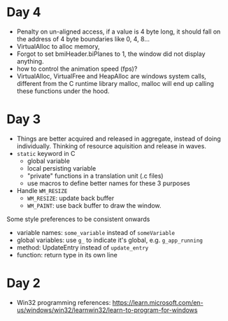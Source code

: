 Day 4
============

- Penalty on un-aligned access, if a value is 4 byte long, it should fall on the address of 4 byte boundaries like 0, 4, 8...
- VirtualAlloc to alloc memory, 
- Forgot to set bmiHeader.biPlanes to 1, the window did not display anything.
- how to control the animation speed (fps)?
- VirtualAlloc, VirtualFree and HeapAlloc are windows system calls, different from the C runtime library malloc, malloc will end up calling these functions under the hood.


Day 3
============

- Things are better acquired and released in aggregate, instead of doing individually. Thinking of resource aquisition and release in waves.
- `static` keyword in C
    - global variable
    - local persisting variable
    - "private" functions in a translation unit (.c files)
    - use macros to define better names for these 3 purposes
- Handle `WM_RESIZE`
    - `WM_RESIZE`: update back buffer
    - `WM_PAINT`: use back buffer to draw the window.

Some style preferences to be consistent onwards
- variable names: `some_variable` instead of `someVariable`
- global variables: use `g_` to indicate it's global, e.g. `g_app_running`
- method: UpdateEntry instead of `update_entry`
- function: return type in its own line


Day 2
============

- Win32 programming
    references: https://learn.microsoft.com/en-us/windows/win32/learnwin32/learn-to-program-for-windows 
